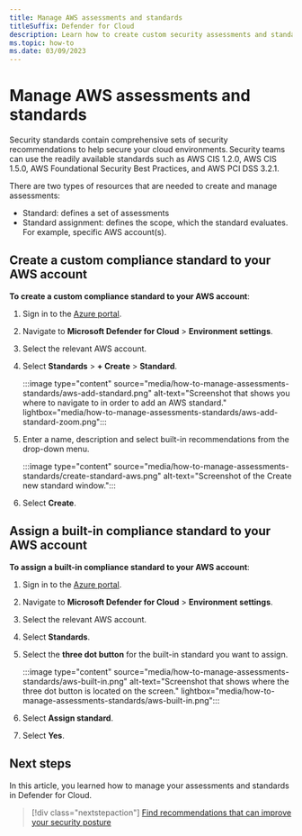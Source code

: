 ```yaml
---
title: Manage AWS assessments and standards
titleSuffix: Defender for Cloud
description: Learn how to create custom security assessments and standards for your AWS environment.
ms.topic: how-to
ms.date: 03/09/2023
---
```


# Manage AWS assessments and standards

Security standards contain comprehensive sets of security recommendations to help secure your cloud environments. Security teams can use the readily available standards such as AWS CIS 1.2.0, AWS CIS 1.5.0, AWS Foundational Security Best Practices, and AWS PCI DSS 3.2.1.

There are two types of resources that are needed to create and manage assessments:

- Standard: defines a set of assessments
- Standard assignment: defines the scope, which the standard evaluates. For example, specific AWS account(s).

## Create a custom compliance standard to your AWS account

**To create a custom compliance standard to your AWS account**:

1. Sign in to the [Azure portal](https://portal.azure.com/).

1. Navigate to **Microsoft Defender for Cloud** > **Environment settings**.

1. Select the relevant AWS account.

1. Select **Standards** > **+ Create** > **Standard**.

    :::image type="content" source="media/how-to-manage-assessments-standards/aws-add-standard.png" alt-text="Screenshot that shows you where to navigate to in order to add an AWS standard." lightbox="media/how-to-manage-assessments-standards/aws-add-standard-zoom.png":::

1. Enter a name, description and select built-in recommendations from the drop-down menu.

    :::image type="content" source="media/how-to-manage-assessments-standards/create-standard-aws.png" alt-text="Screenshot of the Create new standard window.":::

1. Select **Create**.

## Assign a built-in compliance standard to your AWS account

**To assign a built-in compliance standard to your AWS account**:

1. Sign in to the [Azure portal](https://portal.azure.com/).

1. Navigate to **Microsoft Defender for Cloud** > **Environment settings**.

1. Select the relevant AWS account.

1. Select **Standards**.

1. Select the **three dot button** for the built-in standard you want to assign.

    :::image type="content" source="media/how-to-manage-assessments-standards/aws-built-in.png" alt-text="Screenshot that shows where the three dot button is located on the screen." lightbox="media/how-to-manage-assessments-standards/aws-built-in.png":::

1. Select **Assign standard**.

1. Select **Yes**.

## Next steps

In this article, you learned how to manage your assessments and standards in Defender for Cloud.

> [!div class="nextstepaction"]
> [Find recommendations that can improve your security posture](review-security-recommendations.md)
